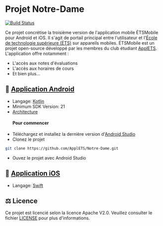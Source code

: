 # Projet Notre-Dame

[![Build Status](https://travis-ci.org/ApplETS/Notre-Dame.svg?branch=master)](https://travis-ci.org/ApplETS/Notre-Dame)

Ce projet concrétise la troisième version de l'application mobile ÉTSMobile pour Android et iOS. Il s'agit de portail principal entre l'utilisateur et l'[École de technologie supérieure (ÉTS)](https://www.etsmtl.ca/) sur appareils mobiles. ÉTSMobile est un projet open-source développé par les membres du club étudiant [ApplETS](https://clubapplets.ca/). L'application offre notamment :

* L'accès aux notes d'évaluations
* L'accès aux horaires de cours
* Et bien plus...

## 🤖 [Application Android](https://github.com/ApplETS/Notre-Dame/tree/master/android)
* Langage: [Kotlin](https://github.com/ApplETS/Notre-Dame/search?l=kotlin)
* Minimum SDK Version: 21
* [Architecture](https://github.com/ApplETS/Notre-Dame/wiki/Architecture-(FR))
  #### Pour commencer
 * Téléchargez et installez la dernière version d'[Android Studio](https://developer.android.com/studio/)
 * Clonez le projet
 ```bash
git clone https://github.com/ApplETS/Notre-Dame.git
```
 * Ouvez le projet avec Android Studio

## 🍎 [Application iOS](https://github.com/ApplETS/Notre-Dame/tree/master/ios)
* Langage: [Swift](https://github.com/ApplETS/Notre-Dame/search?l=swift)

## ⚖️ Licence
Ce projet est licencié selon la licence Apache V2.0. Veuillez consulter le fichier [LICENSE](https://github.com/ApplETS/Notre-Dame/blob/master/LICENSE) pour plus d'informations.
